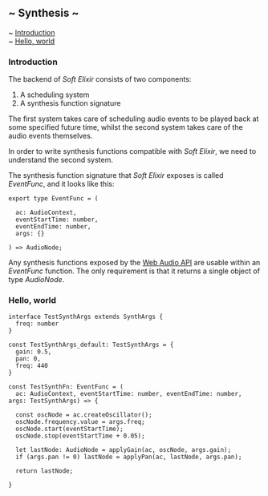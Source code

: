 ## ~ Synthesis ~

<p>
  <nav class="vertical">
    <div>~ <a href="#introduction">Introduction</a></div>
    <div>~ <a href="#hello-world">Hello, world</a></div>
  </nav>
</p>

### Introduction

The backend of *Soft Elixir* consists of two components:

1. A scheduling system
2. A synthesis function signature

The first system takes care of scheduling audio events to be played back at some specified future time, whilst the second system takes care of the audio events themselves.

In order to write synthesis functions compatible with *Soft Elixir*, we need to understand the second system.

The synthesis function signature that *Soft Elixir* exposes is called *EventFunc*, and it looks like this:

```
export type EventFunc = (

  ac: AudioContext, 
  eventStartTime: number, 
  eventEndTime: number, 
  args: {}

) => AudioNode;
```

Any synthesis functions exposed by the [Web Audio API](https://developer.mozilla.org/en-US/docs/Web/API/Web_Audio_API) are usable within an *EventFunc* function. The only requirement is that it returns a single object of type *AudioNode*.

### Hello, world

```
interface TestSynthArgs extends SynthArgs {
  freq: number
}
```

```
const TestSynthArgs_default: TestSynthArgs = {
  gain: 0.5,
  pan: 0,
  freq: 440
}
```

```
const TestSynthFn: EventFunc = (
  ac: AudioContext, eventStartTime: number, eventEndTime: number, args: TestSynthArgs) => {

  const oscNode = ac.createOscillator();
  oscNode.frequency.value = args.freq;
  oscNode.start(eventStartTime);
  oscNode.stop(eventStartTime + 0.05);

  let lastNode: AudioNode = applyGain(ac, oscNode, args.gain);
  if (args.pan != 0) lastNode = applyPan(ac, lastNode, args.pan);

  return lastNode;

}
```